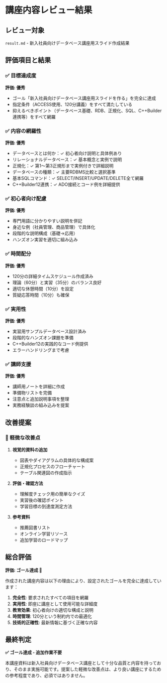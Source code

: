 # 講座内容レビュー結果

## レビュー対象
`result.md` - 新入社員向けデータベース講座用スライド作成結果

## 評価項目と結果

### ✅ 目標達成度
**評価: 優秀**
- ゴール「新入社員向けデータベース講座用スライドを作る」を完全に達成
- 指定条件（ACCESS使用、120分講義）をすべて満たしている
- 抑えるべきポイント（データベース基礎、RDB、正規化、SQL、C++Builder連携等）をすべて網羅

### ✅ 内容の網羅性
**評価: 優秀**
- データベースとは何か：✓ 初心者向け説明と具体例あり
- リレーショナルデータベース：✓ 基本概念と実例で説明
- 正規化：✓ 第1～第3正規形まで実例付きで詳細説明
- データベースの種類：✓ 主要RDBMS比較と選択基準
- 基本SQLコマンド：✓ SELECT/INSERT/UPDATE/DELETE全て網羅
- C++Builder12連携：✓ ADO接続とコード例を詳細提供

### ✅ 初心者向け配慮
**評価: 優秀**
- 専門用語に分かりやすい説明を併記
- 身近な例（社員管理、商品管理）で具体化
- 段階的な説明構成（基礎→応用）
- ハンズオン実習を適切に組み込み

### ✅ 時間配分
**評価: 優秀**
- 120分の詳細タイムスケジュール作成済み
- 理論（60分）と実習（35分）のバランス良好
- 適切な休憩時間（10分）を設定
- 質疑応答時間（10分）も確保

### ✅ 実用性
**評価: 優秀**
- 実習用サンプルデータベース設計済み
- 段階的なハンズオン課題を準備
- C++Builder12の実践的なコード例提供
- エラーハンドリングまで考慮

### ✅ 講師支援
**評価: 優秀**
- 講師用ノートを詳細に作成
- 準備物リストを完備
- 注意点と追加説明事項を整理
- 実務経験談の組み込みを提案

## 改善提案

### 🔶 軽微な改善点

1. **視覚的資料の追加**
   - 図表やダイアグラムの具体的な構成案
   - 正規化プロセスのフローチャート
   - テーブル関連図の作成指示

2. **評価・確認方法**
   - 理解度チェック用の簡単なクイズ
   - 実習後の確認ポイント
   - 学習目標の到達度測定方法

3. **参考資料**
   - 推薦図書リスト
   - オンライン学習リソース
   - 追加学習のロードマップ

## 総合評価

**評価: ゴール達成 🎯**

作成された講座内容は以下の理由により、設定されたゴールを完全に達成しています：

1. **完全性**: 要求されたすべての項目を網羅
2. **実用性**: 即座に講座として使用可能な詳細度
3. **教育効果**: 初心者向けの適切な構成と説明
4. **時間管理**: 120分という制約内での最適化
5. **技術的正確性**: 最新情報に基づく正確な内容

## 最終判定

**✅ ゴール達成 - 追加作業不要**

本講座資料は新入社員向けデータベース講座として十分な品質と内容を持っており、そのまま実施可能です。提案した軽微な改善点は、より良い講座にするための参考程度であり、必須ではありません。